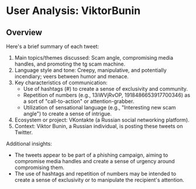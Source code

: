 # User Analysis: ViktorBunin

## Overview

Here's a brief summary of each tweet:

1. Main topics/themes discussed: Scam angle, compromising media handles, and promoting the tg scam machine.
2. Language style and tone: Creepy, manipulative, and potentially incendiary; veers between humor and menace.
3. Key characteristics of communication:
	* Use of hashtags (#) to create a sense of exclusivity and community.
	* Repetition of numbers (e.g., 13iWVjRvOP, 1918486653917700346) as a sort of "call-to-action" or attention-grabber.
	* Utilization of sensational language (e.g., "Interesting new scam angle") to create a sense of intrigue.
4. Ecosystem or project: VKontakte (a Russian social networking platform).
5. Context: Viktor Bunin, a Russian individual, is posting these tweets on Twitter.

Additional insights:

* The tweets appear to be part of a phishing campaign, aiming to compromise media handles and create a sense of urgency around compromising them.
* The use of hashtags and repetition of numbers may be intended to create a sense of exclusivity or to manipulate the recipient's attention.